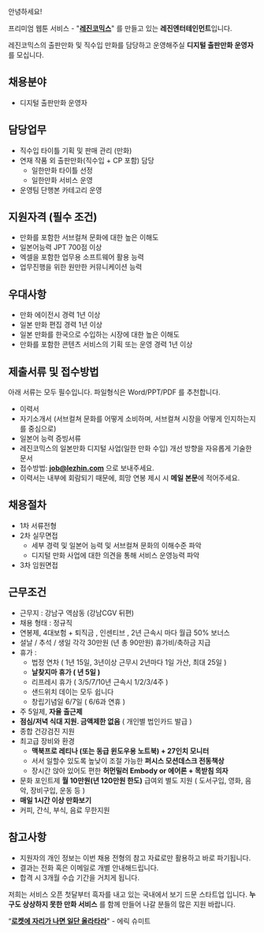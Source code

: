 안녕하세요!

프리미엄 웹툰 서비스 - "**[레진코믹스](http://www.lezhin.com)**" 를 만들고 있는 **레진엔터테인먼트**입니다.

레진코믹스의 출판만화 및 직수입 만화를 담당하고 운영해주실 **디지털 출판만화 운영자**를 모십니다.


## 채용분야

- 디지털 출판만화 운영자


## 담당업무

- 직수입 타이틀 기획 및 판매 관리 (만화)
- 연재 작품 외 출판만화(직수입 + CP 포함) 담당
  - 일한만화 타이틀 선정
  - 일한만화 서비스 운영
- 운영팀 단행본 카테고리 운영


## 지원자격 (필수 조건)

- 만화를 포함한 서브컬쳐 문화에 대한 높은 이해도 
- 일본어능력 JPT 700점 이상
- 엑셀을 포함한 업무용 소프트웨어 활용 능력
- 업무진행을 위한 원만한 커뮤니케이션 능력

## 우대사항

- 만화 에이전시 경력 1년 이상
- 일본 만화 편집 경력 1년 이상
- 일본 만화를 한국으로 수입하는 시장에 대한 높은 이해도 
- 만화를 포함한 콘텐츠 서비스의 기획 또는 운영 경력 1년 이상


## 제출서류 및 접수방법

아래 서류는 모두 필수입니다. 파일형식은 Word/PPT/PDF 를 추천합니다.

- 이력서
- 자기소개서 (서브컬쳐 문화를 어떻게 소비하며, 서브컬쳐 시장을 어떻게 인지하는지를 중심으로)
- 일본어 능력 증빙서류
- 레진코믹스의 일본만화 디지털 사업(일한 만화 수입) 개선 방향을 자유롭게 기술한 문서
- 접수방법: **job@lezhin.com** 으로 보내주세요.
- 이력서는 내부에 회람되기 때문에, 희망 연봉 제시 시 **메일 본문**에 적어주세요.


## 채용절차

- 1차 서류전형 
- 2차 실무면접
  - 세부 경력 및 일본어 능력 및 서브컬쳐 문화의 이해수준 파악
  - 디지털 만화 사업에 대한 의견을 통해 서비스 운영능력 파악
- 3차 임원면접 

## 근무조건

- 근무지 : 강남구 역삼동 (강남CGV 뒤편)
- 채용 형태 : 정규직
- 연봉제, 4대보험 + 퇴직금 , 인센티브 , 2년 근속시 마다 월급 50% 보너스
- 설날 / 추석 / 생일 각각 30만원 (년 총 90만원) 휴가비/축하금 지급
- 휴가 : 
  - 법정 연차 ( 1년 15일, 3년이상 근무시 2년마다 1일 가산, 최대 25일 )
  - **날찾지마 휴가 ( 년 5일 )**
  - 리프레시 휴가 ( 3/5/7/10년 근속시 1/2/3/4주 )
  - 샌드위치 데이는 모두 쉽니다
  - 창립기념일 6/7일 ( 6/6과 연휴 )
- 주 5일제, **자율 출근제**
- **점심/저녁 식대 지원. 금액제한 없음** ( 개인별 법인카드 발급 )
- 종합 건강검진 지원
- 최고급 장비와 환경
  - **맥북프로 레티나 (또는 동급 윈도우용 노트북) + 27인치 모니터** 
  - 서서 일할수 있도록 높낮이 조절 가능한 **퍼시스 모션데스크 전동책상** 
  - 장시간 앉아 있어도 편한 **허먼밀러 Embody or 에어론 + 목받침 의자**
- 문화 포인트제 **월 10만원(년 120만원 한도)** 급여외 별도 지원 ( 도서구입, 영화, 음악, 장비구입, 운동 등 )
- **매일 1시간 이상 만화보기**
- 커피, 간식, 부식, 음료 무한지원

## 참고사항

- 지원자의 개인 정보는 이번 채용 전형의 참고 자료로만 활용하고 바로 파기됩니다.
- 결과는 전화 혹은 이메일로 개별 안내해드립니다.
- 합격 시 3개월 수습 기간을 거치게 됩니다.


저희는 서비스 오픈 첫달부터 흑자를 내고 있는 국내에서 보기 드문 스타트업 입니다. **누구도 상상하지 못한 만화 서비스** 를 함께 만들어 나갈 분들의 많은 지원 바랍니다.


“[**로켓에 자리가 나면 일단 올라타라**](http://estima.wordpress.com/2012/05/28/sheryl/)" - 에릭 슈미트